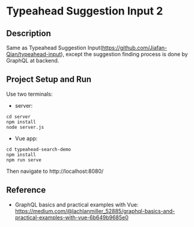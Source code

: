 # Typeahead Suggestion Input 2

## Description
Same as Typeahead Suggestion Input(https://github.com/Jiafan-Qian/typeahead-input), except the suggestion finding process is done by GraphQL at backend.

## Project Setup and Run
Use two terminals:

* server:
```
cd server
npm install
node server.js
```

* Vue app:
```
cd typeahead-search-demo
npm install
npm run serve
```
Then navigate to http://localhost:8080/

## Reference
* GraphQL basics and practical examples with Vue: https://medium.com/@lachlanmiller_52885/graphql-basics-and-practical-examples-with-vue-6b649b9685e0
